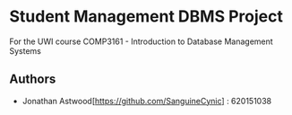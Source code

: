 # Student Management DBMS Project

For the UWI course COMP3161 - Introduction to Database Management Systems

## Authors

- Jonathan Astwood[https://github.com/SanguineCynic] : 620151038